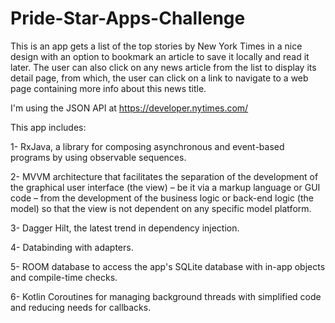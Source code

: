 # Pride-Star-Apps-Challenge
This is an app gets a list of the top stories by New York Times in a nice design with an option to bookmark an article to save it locally and read it later. The user can also click on any news article from the list to display its detail page, from which, the user can click on a link to navigate to a web page containing more info about this news title.  

I'm using the JSON API at https://developer.nytimes.com/

This app includes:

1- RxJava, a library for composing asynchronous and event-based programs by using observable sequences.

2- MVVM architecture that facilitates the separation of the development of the graphical user interface (the view) – be it via a markup language or GUI code – from the development of the business logic or back-end logic (the model) so that the view is not dependent on any specific model platform. 

3- Dagger Hilt, the latest trend in dependency injection.

4- Databinding with adapters.

5- ROOM database to access the app's SQLite database with in-app objects and compile-time checks.

6- Kotlin Coroutines for managing background threads with simplified code and reducing needs for callbacks.
